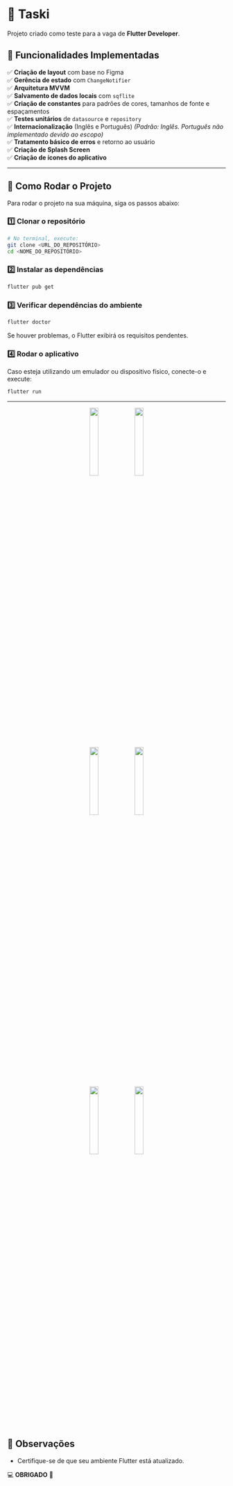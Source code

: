 # 📝 Taski

Projeto criado como teste para a vaga de **Flutter Developer**.

## 📌 Funcionalidades Implementadas

✅ **Criação de layout** com base no Figma  
✅ **Gerência de estado** com `ChangeNotifier`  
✅ **Arquitetura MVVM**  
✅ **Salvamento de dados locais** com `sqflite`  
✅ **Criação de constantes** para padrões de cores, tamanhos de fonte e espaçamentos  
✅ **Testes unitários** de `datasource` e `repository`  
✅ **Internacionalização** (Inglês e Português) *(Padrão: Inglês. Português não implementado devido ao escopo)*  
✅ **Tratamento básico de erros** e retorno ao usuário  
✅ **Criação de Splash Screen**  
✅ **Criação de ícones do aplicativo**  

---

## 🚀 Como Rodar o Projeto

Para rodar o projeto na sua máquina, siga os passos abaixo:

### 1️⃣ Clonar o repositório
```sh
# No terminal, execute:
git clone <URL_DO_REPOSITÓRIO>
cd <NOME_DO_REPOSITÓRIO>
```

### 2️⃣ Instalar as dependências
```sh
flutter pub get
```

### 3️⃣ Verificar dependências do ambiente
```sh
flutter doctor
```
Se houver problemas, o Flutter exibirá os requisitos pendentes.

### 4️⃣ Rodar o aplicativo
Caso esteja utilizando um emulador ou dispositivo físico, conecte-o e execute:
```sh
flutter run
```

---

<p align="center">
  <img src="https://github.com/user-attachments/assets/6e837410-952b-4606-953d-3e04de6f8255" width="20%" />
  <img src="https://github.com/user-attachments/assets/c391b9c9-da33-4955-a7cc-29479cdf1748" width="20%" />
  <br>
  <img src="https://github.com/user-attachments/assets/f12234b6-3bf3-4659-8b28-dcaf19139ca1" width="20%" />
  <img src="https://github.com/user-attachments/assets/b25e4b51-7fc3-40b4-840f-0b979af3844c" width="20%" />
  <br>
  <img src="https://github.com/user-attachments/assets/c2dd9400-fe2d-4d7a-ad87-8128e9b2920d" width="20%" />
  <img src="https://github.com/user-attachments/assets/a6e1ca5c-072c-46e3-9bc7-415ba6116463" width="20%" />
</p>


## 📌 Observações
- Certifique-se de que seu ambiente Flutter está atualizado.

💻 **OBRIGADO** 🚀

